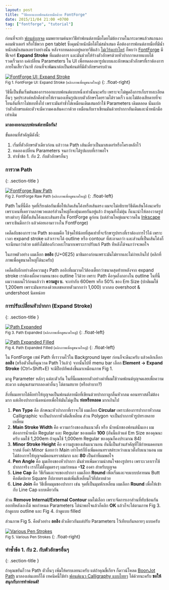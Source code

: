 ```yaml
---
layout: post
title: "วิธีออกแบบฟอนต์ลายมือด้วย FontForge"
date: 2015/11/04 21:00 +0700
tag: ["fontforge", "tutorial"]
---
```


ก่อนที่จะทำ [ฟอนต์บุญจด](/boonjot/) ผมพยายามค้นหาวิธีทำฟอนต์ลายมือโดยไม่ต้องวาดในกระดาษแล้วสแกนลงคอมพิวเตอร์ หรือใช้พวก pen tablet ซึ่งคุมน้ำหนักมือได้ไม่สม่ำเสมอ คือต้องการฟอนต์ลายมือที่มีน้ำหนักสม่ำเสมอเลยว่าอย่างนั้น <!--more-->หลังจากทดลองอยู่หลายวิธีแล้ว [ไม่เวิร์คเท่าไหร่](http://www.f0nt.com/forum/index.php/topic,22686.0.html) ก็พบว่า [FontForge](http://fontforge.github.io/en-US/) มีฟีเจอร์ **Expand Stroke** ที่ผมต้องการ และมันช่วยให้ร่างตัวอักษรด้วยหัวปากกาหลายแบบได้รวดเร็วมาก แค่เปลี่ยน Parameters ใน UI เพื่อทดลองหารูปแบบและลักษณะตัวอักษรที่เราต้องการภายในเสี้ยววินาที ก่อนที่จะพัฒนาต่อเป็นฟอนต์ที่มีตัวอักษรครบถ้วน

[![FontForge UI: Expand Stroke](/images/articles/fontforge-ui-expand-stroke.png)](/images/articles/fontforge-ui-expand-stroke.png)<br>
<small>Fig 1. FontForge UI: Expand Stroke (คลิกภาพเพื่อดูขนาดใหญ่)</small>
{: .float-right}

วิธีนี้เป็นขั้นเริ่มต้นของการออกแบบฟอนต์แบบหนึ่งเท่านั้นนะครับ เพราะจะไม่พูดถึงการเก็บรายละเอียดอื่นๆ จุดประสงค์หลักคือช่วยให้เรามองเห็นรูปแบบตัวอักษรโดยรวมได้รวดเร็ว และไม่ต้องเสียดายที่จะโยนอันที่เราไม่ชอบทิ้งไป เพราะมันทำซ้ำได้เหมือนเดิมเสมอถ้าใช้ Parameters เดิมตลอด นั่นแปลว่าตัวอักษรแต่ละตัวจะมีความคงเส้นคงวาด้วย เหมือนกับเราเขียนมันด้วยปากกาอันเดิมและน้ำหนักมือเท่าเดิม

**มาลองออกแบบฟอนต์ลายมือกัน!**

ขั้นตอนที่สำคัญมีดังนี้:

1. เริ่มที่ตัวอักษรตัวเดียวก่อน แล้ววาด Path เส้นเดี่ยวเป็นมาสเตอร์หรือโครงหลักไว้
2. ทดลองเปลี่ยน Parameters จนกว่าจะได้รูปแบบที่เราพอใจ
3. ทำซ้ำข้อ 1. กับ 2. กับตัวอักษรอื่นๆ


### การวาด Path
{: .section-title }

[![FontForge Raw Path](/images/articles/fontforge-raw-path.png)](/images/articles/fontforge-raw-path.png)<br>
<small>Fig 2. FontForge Raw Path (คลิกภาพเพื่อดูขนาดใหญ่)</small>
{: .float-left}

Path ในที่นี้คือ จุดที่เรียงต่อกันเพื่อให้เกิดเส้นโค้งหรือเส้นตรง ผมจะไม่อธิบายวิธีดัดเส้นโค้งนะครับ เพราะคนที่เคยวาดภาพเวคเตอร์ส่วนใหญ่ก็คงคุ้นเคยกันอยู่แล้ว ถ้าคุณยังไม่คุ้น ก็แนะนำให้ลองวาดรูปทรงต่างๆ ที่มีทั้งเส้นโค้งและเส้นตรงใน FontForge ดูก่อน (แต่ส่วนใหญ่ผมจะวาดใน [Inkscape](https://inkscape.org/en/) เพราะชินมือกว่า แล้วค่อยเอามาวางใน FontForge)

เคล็ดลับของการวาด Path ของผมคือ ใช้จุดให้น้อยที่สุดเท่าที่จะรักษารูปทรงที่เราต้องการไว้ได้ เพราะเวลา expand stroke แล้วเราจะได้ outline หรือ contour ที่สะอาดกว่า และส่วนที่เป็นเส้นโค้งก็จะเนียนกว่าด้วย แต่ยังไม่ต้องกังวลอะไรมากเพราะเราปรับแก้ Path ทีหลังได้จนกว่าจะพอใจ

ในภาพตัวอย่าง ผมเลือก **ลอลิง** (U+0E25) มาชิมลางก่อนเพราะมันไม่ยากและไม่ง่ายเกินไป (คลิกที่ภาพเพื่อดูขนาดใหญ่ได้นะครับ)

เคล็ดลับอีกอย่างคือความสูง Path ลอลิงที่ผมวาดไว้ต้องเตี้ยกว่าขนาดสุดท้ายหลังจาก expand stroke เราต้องเผื่อความหนาของ outline ไว้ด้วย เพราะ Path คือจุดกึ่งกลางใน outline ในที่นี้ผมวางแผนไว้ก่อนแล้วว่า **ความสูง บ.** จะเท่ากับ 600em หรือ 50% ของ Em Size (ปกติผมใช้ 1,200em เพราะมันหารลงด้วยเลขหลายตัวมากกว่า 1,000) บวกลบ overshoot & undershoot นิดหน่อย

### การปรับเปลี่ยนหัวปากกา (Expand Stroke)
{: .section-title }

[![Path Expanded](/images/articles/fontforge-path-expanded.png)](/images/articles/fontforge-path-expanded.png)<br>
<small>Fig 3. Path Expanded (คลิกภาพเพื่อดูขนาดใหญ่)</small>
{: .float-left}

[![Path Expanded Filled](/images/articles/fontforge-path-expanded-filled.png)](/images/articles/fontforge-path-expanded-filled.png)<br>
<small>Fig 4. Path Expanded Filled (คลิกภาพเพื่อดูขนาดใหญ่)</small>
{: .float-left}

ใน FontForge เซฟ Path ที่เราวาดไว้ใน Background layer ก่อนก็จะดีนะครับ แล้วคลิกเลือก **ลอลิง** (หรือตัวอื่นที่คุณวาด Path ไว้แล้ว) จากนั้นไปที่ menu bar เลือก **Element -> Expand Stroke** (Ctrl+Shift+E) จะมีป็อปอัพเด้งขึ้นมาเหมือนภาพ Fig 1.

มาดู Parameter หลักๆ แต่ละตัวกัน ในที่นี้ผมขอยกตัวอย่างค่าที่ผมใช้วาดฟอนต์บุญจดเลยเพื่อความสะดวก แต่คุณสามารถลองค่าอื่นๆ ได้ตามสบาย (หรือลำบาก?)

สิ่งที่ผมอยากได้คือทำให้บุญจดเป็นฟอนต์ลายมือที่เขียนด้วยปากกาลูกลื่นหัวกลม คอนทราสต์ไม่ต้องมาก แต่เอียงปากกานิดหน่อยเพื่อให้มันไม่ดูเป็น **ท่อหรือหลอด** มากเกินไป

1. **Pen Type** คือ ลักษณะหัวปากกาที่เราจะใช้ ผมเลือก **Circular** เพราะต้องการปากกาหัวกลม Calligraphic จะเป็นปากกาหัวตัดสี่เหลี่ยม ส่วน Polygon จะเป็นปากกาหัวรูปทรงหลายเหลี่ยม
2. **Main Stroke Width** คือ ความกว้างของเส้นแนวตั้ง หรือ น้ำหนักของฟอนต์นั่นเอง ผมต้องการน้ำหนัก Regular และ Regular ของผมคือ **100** (อันนี้แล้วแต่ Em Size ของคุณนะครับ ผมใช้ 1,200em ถ้าคุณใช้ 1,000em Regular ของคุณก็คงประมาณ 84)
3. **Minor Stroke Height** คือ ความสูงของเส้นแนวนอน อันนี้เป็นส่วนสำคัญที่ใช้กำหนดคอนทราสต์ ยิ่งค่า Minor น้อยกว่า Main เท่าไหร่ก็ยิ่งเพิ่มคอนทราสต์ระหว่างแนวตั้งกับแนวนอน ผมไม่ต้องการให้บุญจดมีคอนทราสต์มาก และ **80** เป็นค่าที่ผมพอใจ
4. **Pen Angle** คือ มุมเอียงของหัวปากกา มันช่วยเพิ่มความน่าสนใจของรูปทรง เพราะเวลาเราใช้ปากกาจริง เราก็ไม่ตั้งมุมตรงๆ ผมกำหนด **-12** องศา สำหรับบุญจด
5. **Line Cap** คือ วิธีเริ่มและจบของปากกา ผมเลือก **Round** เพื่อเริ่มและจบแบบปลายมน Butt คือตัดปลาย Square ก็ปลายตรงแต่เพิ่มสี่เหลี่ยมไว้ที่ปลายด้วย
6. **Line Join** คือ วิธีเชื่อมมุมของปากกา เช่น จุดที่เป็นมุมหักเหลี่ยม ผมเลือก **Round** เพื่อให้เข้ากับ Line Cap แบบเดียวกัน

ส่วน **Remove Internal/External Contour** ผมไม่เลือก เพราะจัดการเอาส่วนที่ทับซ้อนกันออกทีหลังเองได้ พอกำหนด Parameters ได้น่าพอใจแล้วก็คลิก **OK** แล้วก็จะได้ตามภาพ Fig 3. ถ้าดูแบบ outline และ Fig 4. ถ้าดูแบบ filled

ส่วนภาพ Fig 5. คือตัวอย่าง **ลอลิง** ตัวเดียวกันแต่ปรับ Parameters ไว้เทียบกันหลายๆ แบบครับ

[![Various Pen Strokes](/images/articles/pen-strokes.svg)](/images/articles/pen-strokes.svg)<br>
<small>Fig 5. Various Pen Strokes</small>
{: .float-right}

### ทำซ้ำข้อ 1. กับ 2. กับตัวอักษรอื่นๆ
{: .section-title }

ถ้าคุณขยันก็วาด Path ตัวอื่นๆ เพิ่มให้ครบเลยนะครับ แต่ถ้าคุณขี้เกียจ ก็ดาวน์โหลด [BoonJot Path](https://raw.githubusercontent.com/fontuni/boonjot/master/sources/boonjot-path.sfd) มาลองเล่นเลยก็ได้ เทคนิคนี้ใช้ทำ [ฟอนต์แนว Calligraphy แบบไทยๆ](http://www.f0nt.com/forum/index.php/topic,22723.msg1725751.html#msg1725751) ได้ด้วยนะครับ **ขอให้สนุกกับการทำฟอนต์!**
